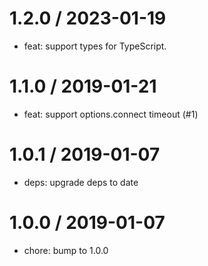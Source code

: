
1.2.0 / 2023-01-19
==================

  * feat: support types for TypeScript.

1.1.0 / 2019-01-21
==================

  * feat: support options.connect timeout (#1)

1.0.1 / 2019-01-07
==================

  * deps: upgrade deps to date

1.0.0 / 2019-01-07
==================

  * chore: bump to 1.0.0
